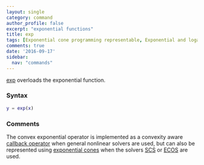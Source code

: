 ```yaml
---
layout: single
category: command
author_profile: false
excerpt: "exponential functions"
title: exp
tags: [Exponential cone programming representable, Exponential and logarithmic functions]
comments: true
date: '2016-09-17'
sidebar:
  nav: "commands"
---
```


[exp](/command/exp) overloads the exponential function.

### Syntax

````matlab
y = exp(x)
````

### Comments

The convex exponential operator is implemented as a convexity aware  [callback operator](/tutorial/nonlinearoperatorscallback) when general nonlinear solvers are used, but can also be represented using [exponential cones](/tutorial/exponentialconeprogramming) when the solvers [SCS](/solver/scs) or [ECOS](/solver/ecos) are used.
